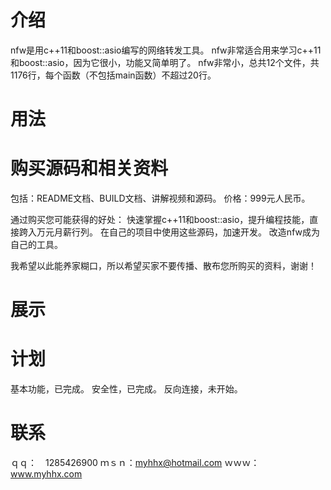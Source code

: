 介绍
====

nfw是用c++11和boost::asio编写的网络转发工具。
nfw非常适合用来学习c++11和boost::asio，因为它很小，功能又简单明了。
nfw非常小，总共12个文件，共1176行，每个函数（不包括main函数）不超过20行。

用法
====



购买源码和相关资料
==================

包括：README文档、BUILD文档、讲解视频和源码。
价格：999元人民币。

通过购买您可能获得的好处：
快速掌握c++11和boost::asio，提升编程技能，直接跨入万元月薪行列。
在自己的项目中使用这些源码，加速开发。
改造nfw成为自己的工具。

我希望以此能养家糊口，所以希望买家不要传播、散布您所购买的资料，谢谢！

展示
====



计划
====

基本功能，已完成。
安全性，已完成。
反向连接，未开始。

联系
====

ｑｑ：　1285426900
ｍｓｎ：myhhx@hotmail.com
ｗｗｗ：www.myhhx.com
